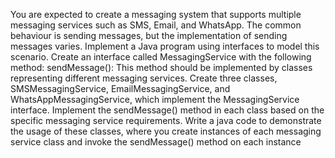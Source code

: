 You are expected to create a messaging system that supports multiple messaging services such as SMS, Email, and WhatsApp. The common behaviour is sending messages, but the implementation of sending messages varies. Implement a Java program using interfaces to model this scenario.
Create an interface called MessagingService with the following method:
sendMessage(): This method should be implemented by classes representing different messaging services.
Create three classes, SMSMessagingService, EmailMessagingService, and WhatsAppMessagingService, which implement the MessagingService interface. Implement the sendMessage() method in each class based on the specific messaging service requirements.
Write a java code to demonstrate the usage of these classes, where you create instances of each messaging service class and invoke the sendMessage() method on each instance
